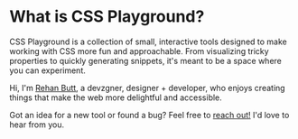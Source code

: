 # What is CSS Playground?

CSS Playground is a collection of small, interactive tools designed to make working with CSS more fun and approachable. From visualizing tricky properties to quickly generating snippets, it's meant to be a space where you can experiment.
    
Hi, I'm <a href="https://rehanbutt.com" target="_blank" rel="noopener">Rehan Butt</a>, a devzgner, designer + developer, who enjoys creating things that make the web more delightful and accessible.

Got an idea for a new tool or found a bug? Feel free to <a href="https://github.com/naher94/css-playground/issues" target="_blank" rel="noopener">reach out!</a> I'd love to hear from you.